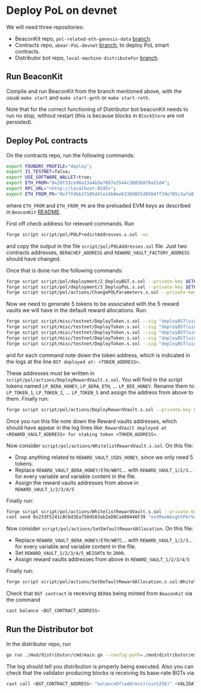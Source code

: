 # Deploy PoL on devnet

We will need three repositories:

- BeaconKit repo, `pol-related-eth-genesis-data` [branch](https://github.com/berachain/beacon-kit/pull/2842).
- Contracts repo, `abear-PoL-devnet` [branch](https://github.com/berachain/contracts/tree/abear-PoL-devnet), to deploy PoL smart contracts.
- Distributor bot repo, `local-machine-distributeFor` [branch](https://github.com/berachain/berachain-v/tree/local-machine-distributeFor).

## Run BeaconKit

Compile and run BeaconKit from the branch mentioned above, with the usual `make start` and `make start-geth` or `make start-reth`.

Note that for the correct functioning of Distributor bot beaconKit needs to run no stop, without restart (this is because blocks in `BlockStore` are not persisted).

## Deploy PoL contracts

On the contracts repo, run the following commands:

```bash
export FOUNDRY_PROFILE="deploy";
export IS_TESTNET=false;
export USE_SOFTWARE_WALLET=true;
export ETH_FROM="0x20f33ce90a13a4b5e7697e3544c3083b8f8a51d4";
export RPC_URL="<http://localhost:8545>";
export ETH_FROM_PK="0xfffdbb37105441e14b0ee6330d855d8504ff39e705c3afa8f859ac9865f99306";
```

where `ETH_FROM` and `ETH_FROM_PK` are the preloaded EVM keys as described in `BeaconKit` [README](https://github.com/berachain/beacon-kit/blob/main/README.md).

First off check address for relevant commands. Run

```bash
forge script script/pol/POLPredictAddresses.s.sol -vv
```

and copy the output in the file `script/pol/POLAddresses.sol` file. Just two contracts addresses, `BERACHEF_ADDRESS` and `REWARD_VAULT_FACTORY_ADDRESS` should have changed.

Once that is done run the following commands:

```bash
forge script script/pol/deployment/2_DeployBGT.s.sol --private-key $ETH_FROM_PK --sender $ETH_FROM --rpc-url $RPC_URL --broadcast -vv;
forge script script/pol/deployment/3_DeployPoL.s.sol --private-key $ETH_FROM_PK --sender $ETH_FROM --rpc-url $RPC_URL --broadcast -vv;
forge script script/pol/actions/ChangePOLParameters.s.sol --private-key $ETH_FROM_PK --sender $ETH_FROM --rpc-url $RPC_URL --broadcast -vv;
```

Now we need to generate 5 tokens to be associated with the 5 reward vaults we will have in the default reward allocations. Run:

```bash
forge script script/misc/testnet/DeployToken.s.sol --sig "deployBST(uint256)" 1 --sender $ETH_FROM --private-key $ETH_FROM_PK --rpc-url $RPC_URL --broadcast;
forge script script/misc/testnet/DeployToken.s.sol --sig "deployBST(uint256)" 2 --sender $ETH_FROM --private-key $ETH_FROM_PK --rpc-url $RPC_URL --broadcast;
forge script script/misc/testnet/DeployToken.s.sol --sig "deployBST(uint256)" 3 --sender $ETH_FROM --private-key $ETH_FROM_PK --rpc-url $RPC_URL --broadcast;
forge script script/misc/testnet/DeployToken.s.sol --sig "deployBST(uint256)" 4 --sender $ETH_FROM --private-key $ETH_FROM_PK --rpc-url $RPC_URL --broadcast;
forge script script/misc/testnet/DeployToken.s.sol --sig "deployBST(uint256)" 5 --sender $ETH_FROM --private-key $ETH_FROM_PK --rpc-url $RPC_URL --broadcast;
```

and for each command note down the token address, which is indicated in the logs at the line `BST deployed at: <TOKEN_ADDRESS>`.

These addresses must be written in `script/pol/actions/DeployRewardVault.s.sol`. You will find in the script tokens named `LP_BERA_HONEY`, `LP_BERA_ETH`, ... `LP_BEE_HONEY`. Rename them to `LP_TOKEN_1`, `LP_TOKEN_2`, ... `LP_TOKEN_5` and assign the address from above to them. Finally run:

```bash
forge script script/pol/actions/DeployRewardVault.s.sol --private-key $ETH_FROM_PK --sender $ETH_FROM --rpc-url $RPC_URL --broadcast -vv;
```

Once you run this file note down the Reward vaults addresses, which should have appear in the log lines like: `RewardVault deployed at <REWARD_VAULT_ADDRESS> for staking token <TOKEN_ADDRESS>`.

Now consider `script/pol/actions/WhitelistRewardVault.s.sol`. On this file:

- Drop anything related to `REWARD_VAULT_USDS_HONEY`, since we only need 5 tokens.
- Replace `REWARD_VAULT_BERA_HONEY/ETH/WBTC`... with `REWARD_VAULT_1/2/3`... for every variable and variable content in the file.
- Assign the reward vaults addresses from above in `REWARD_VAULT_1/2/3/4/5`

Finally run:

```bash
forge script script/pol/actions/WhitelistRewardVault.s.sol --private-key $ETH_FROM_PK --sender $ETH_FROM --rpc-url $RPC_URL --broadcast -vv;
cast send 0x233F5241c0C6d3Ea750d583ab2eD0Ca480446F39 "setMaxWeightPerVault(uint96)" 2000 --private-key $ETH_FROM_PK --rpc-url $RPC_URL -vv;
```

Now consider `script/pol/actions/SetDefaultRewardAllocation`. On this file:

- Replace `REWARD_VAULT_BERA_HONEY/ETH/WBTC`... with `REWARD_VAULT_1/2/3`... for every variable and variable content in the file.
- Set `REWARD_VAULT_1/2/3/4/5_WEIGHT`s to `2000`.
- Assign reward vaults addresses from above in `REWARD_VAULT_1/2/3/4/5`

Finally run:

```bash
forge script script/pol/actions/SetDefaultRewardAllocation.s.sol:WhitelistIncentiveTokenScript --private-key $ETH_FROM_PK --sender $ETH_FROM --rpc-url $RPC_URL --broadcast -vv;
```

Check that `BGT contract` is receiving `BERA`s being minted from `BeaconKit` via the command

```bash
cast balance <BGT_CONTRACT_ADDRESS>
```

## Run the Distributor bot

In the distributor repo, run

```bash
go run ./mod/distributor/cmd/main.go --config-path=./mod/distributor/example.config.toml
```

The log should tell you distribution is properly being executed. Also you can check that the validator producing blocks is receiving its base-rate BGTs via

```bash
cast call <BGT_CONTRACT_ADDRESS> "balanceOf(address)(uint256)" <VALIDATOR_ADDRESS>
```
